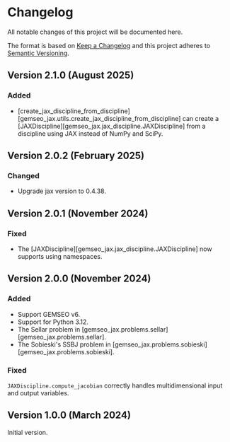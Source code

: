 <!--
 Copyright 2021 IRT Saint Exupéry, https://www.irt-saintexupery.com

 This work is licensed under the Creative Commons Attribution-ShareAlike 4.0
 International License. To view a copy of this license, visit
 http://creativecommons.org/licenses/by-sa/4.0/ or send a letter to Creative
 Commons, PO Box 1866, Mountain View, CA 94042, USA.
-->

<!--
Changelog titles are:
- Added: for new features.
- Changed: for changes in existing functionality.
- Deprecated: for soon-to-be removed features.
- Removed: for now removed features.
- Fixed: for any bug fixes.
- Security: in case of vulnerabilities.
-->

# Changelog

All notable changes of this project will be documented here.

The format is based on
[Keep a Changelog](https://keepachangelog.com/en/1.0.0)
and this project adheres to
[Semantic Versioning](https://semver.org/spec/v2.0.0.html).

## Version 2.1.0 (August 2025)

### Added

- [create_jax_discipline_from_discipline][gemseo_jax.utils.create_jax_discipline_from_discipline]
  can create a [JAXDiscipline][gemseo_jax.jax_discipline.JAXDiscipline]
  from a discipline using JAX instead of NumPy and SciPy.

## Version 2.0.2 (February 2025)

### Changed

- Upgrade jax version to 0.4.38.

## Version 2.0.1 (November 2024)

### Fixed

- The [JAXDiscipline][gemseo_jax.jax_discipline.JAXDiscipline] now supports using namespaces.

## Version 2.0.0 (November 2024)

### Added

- Support GEMSEO v6.
- Support for Python 3.12.
- The Sellar problem in [gemseo_jax.problems.sellar][gemseo_jax.problems.sellar].
- The Sobieski's SSBJ problem in [gemseo_jax.problems.sobieski][gemseo_jax.problems.sobieski].

### Fixed

`JAXDiscipline.compute_jacobian` correctly handles multidimensional input and output variables.

## Version 1.0.0 (March 2024)

Initial version.
